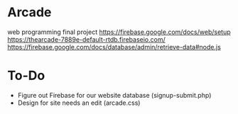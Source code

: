 # Arcade
web programming final project
https://firebase.google.com/docs/web/setup
https://thearcade-7889e-default-rtdb.firebaseio.com/
https://firebase.google.com/docs/database/admin/retrieve-data#node.js

# To-Do
- Figure out Firebase for our website database (signup-submit.php)
- Design for site needs an edit (arcade.css)

